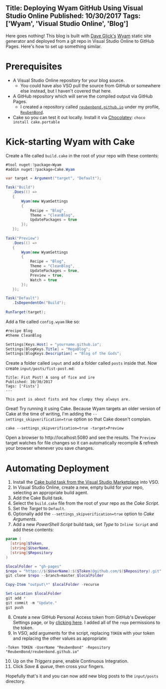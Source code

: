 Title: Deploying Wyam GitHub Using Visual Studio Online
Published: 10/30/2017
Tags: ['Wyam', 'Visual Studio Online', 'Blog']
---

Here goes nothing! This blog is built with [Dave Glick's](https://twitter.com/daveaglick) [Wyam](https://wyam.io/) static site generator and deployed from a git repo in Visual Studio Online to GitHub Pages. Here's how to set up something similar.

# Prerequisites
 * A Visual Studio Online repository for your blog source.
   * You could have also VSO pull the source from GitHub or somewhere else instead, but I haven't covered that here.
 * A GitHub repository which will serve the compiled output via GitHub Pages.
   * I created a repository called [`reubenbond.github.io`](https://github.com/ReubenBond/reubenbond.github.io) under my profile, [`ReubenBond`](https://github.com/ReubenBond/).
 * Cake so you can test it out locally. Install it via [Chocolatey](https://chocolatey.org/): `choco install cake.portable`

# Kick-starting Wyam with Cake

Create a file called `build.cake` in the root of your repo with these contents:
 ```C#
#tool nuget:?package=Wyam
#addin nuget:?package=Cake.Wyam

var target = Argument("target", "Default");

Task("Build")
    .Does(() =>
    {
        Wyam(new WyamSettings
        {
            Recipe = "Blog",
            Theme = "CleanBlog",
            UpdatePackages = true
        });
    });
    
Task("Preview")
    .Does(() =>
    {
        Wyam(new WyamSettings
        {
            Recipe = "Blog",
            Theme = "CleanBlog",
            UpdatePackages = true,
            Preview = true,
            Watch = true
        });        
    });

Task("Default")
    .IsDependentOn("Build");    
    
RunTarget(target);
```

Add a file called `config.wyam` like so:
```C#
#recipe Blog
#theme CleanBlog

Settings[Keys.Host] = "yourname.github.io";
Settings[BlogKeys.Title] = "MegaBlog";
Settings[BlogKeys.Description] = "Blog of the Gods";
```

Create a folder called `input` and add a folder called `posts` inside that.
Now create `input/posts/fist-post.md`:
```
Title: Fist Post! A song of fice and ire
Published: 10/30/2017
Tags: ['Fists']
---

This post is about fists and how clumpy they always are.
```

Great! Try running it using Cake. Because Wyam targets an older version of Cake at the time of writing, I'm adding the `--settings_skipverification=true` option so that Cake doesn't complain.
```
cake --settings_skipverification=true -target=Preview
```
Open a browser to http://localhost:5080 and see the results. The `Preview` target watches for file changes so it can automatically recompile & refresh your browser whenever you save changes.

# Automating Deployment

1. Install the [Cake build task from the Visual Studio Marketplace](https://marketplace.visualstudio.com/items?itemName=cake-build.cake) into VSO.
2. In Visual Studio Online, create a new, empty build for your repo, selecting an appropriate build agent.
3. Add the Cake Build task.
4. Select the `build.cake` file from the root of your repo as the *Cake Script*.
5. Set the *Target* to `Default`.
6. Optionally add the `--settings_skipverification=true` option to *Cake Arguments*.
7. Add a new *PowerShell Script* build task, set *Type* to `Inline Script` and add these contents:
```powershell
param (
  [string]$Token,
  [string]$UserName,
  [string]$Repository
)

$localFolder = "gh-pages"
$repo = "https://$($UserName):$($Token)@github.com/$($Repository).git"
git clone $repo --branch=master $localFolder

Copy-Item "output\*" $localFolder -recurse

Set-Location $localFolder
git add *
git commit -m "Update."
git push
```
8. Create a new GitHub Personal Access token from GitHub's Developer Settings page, or by [clicking here](https://github.com/settings/tokens/new). I added all of the `repo` permissions to the token.
9. In VSO, add arguments for the script, replacing `TOKEN` with your token and replacing the other values as appropriate:
```
-Token TOKEN -UserName "ReubenBond" -Repository "ReubenBond/reubenbond.github.io"
```
10. Up on the *Triggers* pane, enable Continuous Integration.
11. Click *Save & queue*, then cross your fingers.

Hopefully that's it and you can now add new blog posts to the `input/posts` directory.